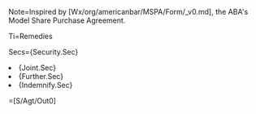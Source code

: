 Note=Inspired by [Wx/org/americanbar/MSPA/Form/_v0.md], the ABA's Model Share Purchase Agreement.

Ti=Remedies

Secs={Security.Sec}<li>{Joint.Sec}<li>{Further.Sec}<li>{Indemnify.Sec}


=[S/Agt/Out0]